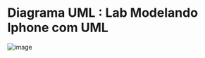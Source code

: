 # Diagrama UML : Lab Modelando Iphone com UML

![image](https://github.com/AlexFerreira10/Bootcamp-Santander-DIO/assets/143446470/f215343b-86b2-4c02-b74c-845251abcc10)
